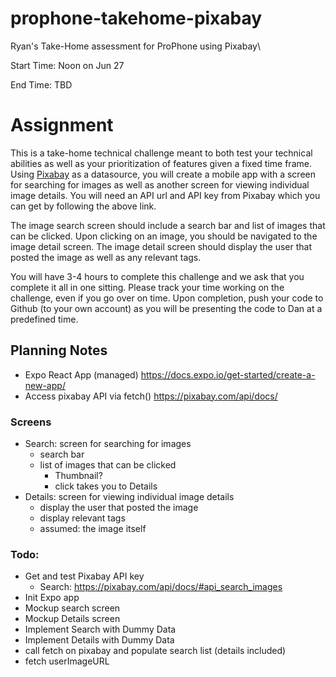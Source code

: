 # prophone-takehome-pixabay
Ryan's Take-Home assessment for ProPhone using Pixabay\

Start Time: Noon on Jun 27

End Time: TBD


# Assignment
This is a take-home technical challenge meant to both test your technical abilities as well as your prioritization of features given a fixed time frame. Using [Pixabay](https://pixabay.com/api/docs/) as a datasource, you will create a mobile app with a screen for searching for images as well as another screen for viewing individual image details. You will need an API url and API key from Pixabay which you can get by following the above link.

The image search screen should include a search bar and list of images that can be clicked. Upon clicking on an image, you should be navigated to the image detail screen. The image detail screen should display the user that posted the image as well as any relevant tags.

You will have 3-4 hours to complete this challenge and we ask that you complete it all in one sitting.  Please track your time working on the challenge, even if you go over on time. Upon completion, push your code to Github (to your own account) as you will be presenting the code to Dan at a predefined time.

## Planning Notes
- Expo React App (managed) https://docs.expo.io/get-started/create-a-new-app/
- Access pixabay API via fetch() https://pixabay.com/api/docs/


### Screens
- Search: screen for searching for images
  - search bar
  - list of images that can be clicked
    - Thumbnail?     
    - click takes you to Details
- Details: screen for viewing individual image details
  - display the user that posted the image
  - display relevant tags
  - assumed: the image itself

### Todo:
- Get and test Pixabay API key
  - Search: https://pixabay.com/api/docs/#api_search_images         
- Init Expo app
- Mockup search screen
- Mockup Details screen
- Implement Search with Dummy Data
- Implement Details with Dummy Data
- call fetch on pixabay and populate search list (details included)
- fetch userImageURL

